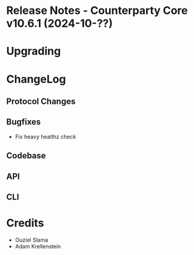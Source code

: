 # Release Notes - Counterparty Core v10.6.1 (2024-10-??)


# Upgrading

# ChangeLog

## Protocol Changes

## Bugfixes

- Fix heavy healthz check 

## Codebase



## API


## CLI


# Credits

* Ouziel Slama
* Adam Krellenstein
